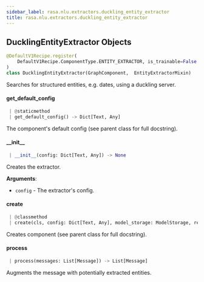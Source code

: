 ```yaml
---
sidebar_label: rasa.nlu.extractors.duckling_entity_extractor
title: rasa.nlu.extractors.duckling_entity_extractor
---
```

## DucklingEntityExtractor Objects

```python
@DefaultV1Recipe.register(
    DefaultV1Recipe.ComponentType.ENTITY_EXTRACTOR, is_trainable=False
)
class DucklingEntityExtractor(GraphComponent,  EntityExtractorMixin)
```

Searches for structured entities, e.g. dates, using a duckling server.

#### get\_default\_config

```python
 | @staticmethod
 | get_default_config() -> Dict[Text, Any]
```

The component&#x27;s default config (see parent class for full docstring).

#### \_\_init\_\_

```python
 | __init__(config: Dict[Text, Any]) -> None
```

Creates the extractor.

**Arguments**:

- `config` - The extractor&#x27;s config.

#### create

```python
 | @classmethod
 | create(cls, config: Dict[Text, Any], model_storage: ModelStorage, resource: Resource, execution_context: ExecutionContext) -> DucklingEntityExtractor
```

Creates component (see parent class for full docstring).

#### process

```python
 | process(messages: List[Message]) -> List[Message]
```

Augments the message with potentially extracted entities.

